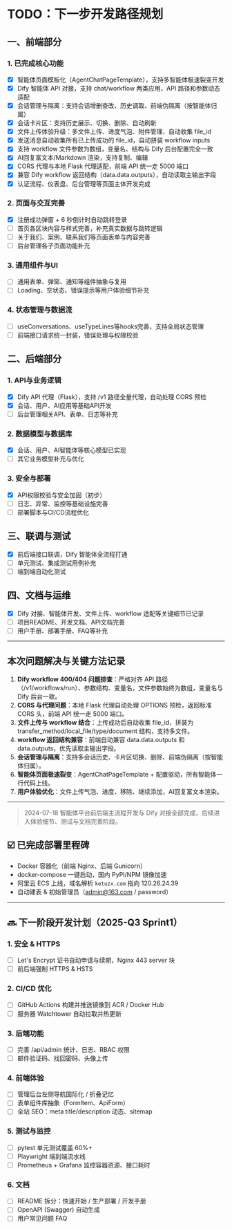 # TODO：下一步开发路径规划

## 一、前端部分

### 1. 已完成核心功能
- [x] 智能体页面模板化（AgentChatPageTemplate），支持多智能体极速裂变开发
- [x] Dify 智能体 API 对接，支持 chat/workflow 两类应用，API 路径和参数动态适配
- [x] 会话管理与隔离：支持会话增删查改、历史调取、前端伪隔离（按智能体归属）
- [x] 会话卡片区：支持历史展示、切换、删除、自动刷新
- [x] 文件上传体验升级：多文件上传、进度气泡、附件管理、自动收集 file_id
- [x] 发送消息自动收集所有已上传成功的 file_id，自动拼装 workflow inputs
- [x] 支持 workflow 文件参数为数组，变量名、结构与 Dify 后台配置完全一致
- [x] AI回复富文本/Markdown 渲染，支持复制、编辑
- [x] CORS 代理与本地 Flask 代理适配，前端 API 统一走 5000 端口
- [x] 兼容 Dify workflow 返回结构（data.data.outputs），自动读取主输出字段
- [x] 认证流程、仪表盘、后台管理等页面主体开发完成

### 2. 页面与交互完善
- [x] 注册成功弹窗 + 6 秒倒计时自动跳转登录
- [ ] 首页各区块内容与样式完善，补充真实数据与跳转逻辑
- [ ] 关于我们、案例、联系我们等页面表单与内容完善
- [ ] 后台管理各子页面功能补充

### 3. 通用组件与UI
- [ ] 通用表单、弹窗、通知等组件抽象与复用
- [ ] Loading、空状态、错误提示等用户体验细节补充

### 4. 状态管理与数据流
- [ ] useConversations、useTypeLines等hooks完善，支持全局状态管理
- [ ] 前端接口请求统一封装，错误处理与权限校验

## 二、后端部分

### 1. API与业务逻辑
- [x] Dify API 代理（Flask），支持 /v1 路径全量代理，自动处理 CORS 预检
- [x] 会话、用户、AI应用等基础API开发
- [ ] 后台管理相关API、表单、日志等补充

### 2. 数据模型与数据库
- [x] 会话、用户、AI智能体等核心模型已实现
- [ ] 其它业务模型补充与优化

### 3. 安全与部署
- [x] API权限校验与安全加固（初步）
- [ ] 日志、异常、监控等基础设施完善
- [ ] 部署脚本与CI/CD流程优化

## 三、联调与测试
- [x] 前后端接口联调，Dify 智能体全流程打通
- [ ] 单元测试、集成测试用例补充
- [ ] 端到端自动化测试

## 四、文档与运维
- [x] Dify 对接、智能体开发、文件上传、workflow 适配等关键细节已记录
- [ ] 项目README、开发文档、API文档完善
- [ ] 用户手册、部署手册、FAQ等补充

---

## 本次问题解决与关键方法记录

1. **Dify workflow 400/404 问题排查**：严格对齐 API 路径（/v1/workflows/run）、参数结构、变量名，文件参数始终为数组，变量名与 Dify 后台一致。
2. **CORS 与代理问题**：本地 Flask 代理自动处理 OPTIONS 预检，返回标准 CORS 头，前端 API 统一走 5000 端口。
3. **文件上传与 workflow 结合**：上传成功后自动收集 file_id，拼装为 transfer_method/local_file/type/document 结构，支持多文件。
4. **workflow 返回结构兼容**：前端自动兼容 data.data.outputs 和 data.outputs，优先读取主输出字段。
5. **会话管理与隔离**：支持多会话历史、卡片区切换、删除、前端伪隔离（按智能体归属）。
6. **智能体页面极速裂变**：AgentChatPageTemplate + 配置驱动，所有智能体一行代码上线。
7. **用户体验优化**：文件上传气泡、进度、移除、继续添加，AI回复富文本渲染。

---

> 2024-07-18  智能体平台前后端主流程开发与 Dify 对接全部完成，后续进入体验细节、测试与文档完善阶段。

## ☑️ 已完成部署里程碑
* Docker 容器化（前端 Nginx、后端 Gunicorn）
* docker-compose 一键启动，国内 PyPI/NPM 镜像加速
* 阿里云 ECS 上线，域名解析 `ketuzx.com` 指向 120.26.24.39
* 自动建表 & 初始管理员（admin@163.com / password）

---

## 🔜 下一阶段开发计划（2025-Q3 Sprint1）

### 1. 安全 & HTTPS
* [ ] Let's Encrypt 证书自动申请与续期，Nginx 443 server 块
* [ ] 前后端强制 HTTPS & HSTS

### 2. CI/CD 优化
* [ ] GitHub Actions 构建并推送镜像到 ACR / Docker Hub
* [ ] 服务器 Watchtower 自动拉取并热更新

### 3. 后端功能
* [ ] 完善 /api/admin 统计、日志、RBAC 权限
* [ ] 邮件验证码、找回密码、头像上传

### 4. 前端体验
* [ ] 管理后台左侧导航国际化 / 折叠记忆
* [ ] 表单组件库抽象（FormItem、ApiForm）
* [ ] 全站 SEO：meta title/description 动态、sitemap

### 5. 测试与监控
* [ ] pytest 单元测试覆盖 60%+
* [ ] Playwright 端到端流水线
* [ ] Prometheus + Grafana 监控容器资源、接口耗时

### 6. 文档
* [ ] README 拆分：快速开始 / 生产部署 / 开发手册
* [ ] OpenAPI (Swagger) 自动生成
* [ ] 用户常见问题 FAQ
